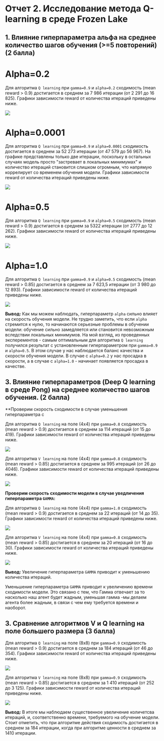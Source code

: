 # Отчет 2. Исследование метода Q-learning в среде Frozen Lake 

## 1. Влияние гиперпараметра альфа на среднее количество шагов обучения (>=5 повторений) (2 балла)

# Alpha=0.2

Для алгоритма `Q learning` при `gamma=0.9` и `alpha=0.2` сходимость (mean reward > 0.9) достигается в среднем за 7 986 итерации (от 2 291 до 16 825). 
Графики зависимости reward от количества итераций приведены ниже. 

<img src="\images\alpha02.jpg"/>

# Alpha=0.0001

Для алгоритма `Q learning` при `gamma=0.9` и `alpha=0.0001` сходимость достигается в среднем за 52 273 итерации (от 47 579 до 56 967). На графике представлены только две итерации, поскольку в остальных случаях модель просто "застревает в локальных минимумах" и количество итераций становится слишком огромным, что напрямую коррелирует со временем обучения модели. 
Графики зависимости reward от количества итераций приведены ниже. 

<img src="\images\alpha0.0001.jpg"/>

# Alpha=0.5

Для алгоритма `Q learning` при `gamma=0.9` и `alpha=0.5` сходимость (mean reward > 0.9) достигается в среднем за 5322 итерации (от 2777 до 12 262). 
Графики зависимости reward от количества итераций приведены ниже.

<img src="\images\alpha0.5.jpg"/>

# Alpha=1.0 

Для алгоритма `Q learning` при `gamma=0.9` и `alpha=0.5` сходимость (mean reward > 0.85) достигается в среднем за 7 623,5 итерации (от 3 980 до 12 893). 
Графики зависимости reward от количества итераций приведены ниже.

<img src="\images\alpha1.0.jpg"/>

**Вывод:** Как мы можем наблюдать, гиперпараметр `alpha` сильно влияет на скорость обучения модели. Не трудно заметить, что если `alpha` стремится к нулю, то начинаются серьезные проблемы в обучении модели: обучение сильно замедляется или становится невозможным вследствии локальных минимумов. На мой взгляд, из проведенных эксперементов - самым оптимальным для алгоритма `Q learning` получился результат с установленным гиперпараметром при `gamma=0.9` и `alpha=0.5`. В этом случае у нас наблюдается баланс качества и скорости обучения модели. В случае с `alpha=0.2` у нас просадка в скорости, а в случае с `alpha=1.0` - начинает появляется просадка в качестве.


## 3.  Влияние гиперпараметров (Deep Q learning в среде Pong) на среднее количество шагов обучения. (2 балла)

**Проверим скорость сходимости в случае уменьшения гиперпараметра с

Для алгоритма `Q learning` на поле (4х4) при `gamma=0.8` сходимость (mean reward > 0.9) достигается в среднем за 114 итераций (от 15 до 419). Графики зависимости reward от количества итераций приведены ниже. 

<img src="\images\8g_q_iteration.jpg"/>

Для алгоритма `V learning` на поле (4х4) при `gamma=0.8` сходимость (mean reward > 0.85) достигается в среднем за 995 итераций (от 26 до 4046). Графики зависимости reward от количества итераций приведены ниже.

<img src="\images\8g_v_iteration.jpg"/>

**Проверим скорость сходимости модели в случае уведличения гиперпараметра `GAMMA`:**

Для алгоритма `Q learning` на поле (4х4) при `gamma=1.0` сходимость (mean reward > 0.9) достигается в среднем за 22 итераций (от 14 до 35). Графики зависимости reward от количества итераций приведены ниже. 

<img src="\images\1.0_q_iteration.jpg"/>

Для алгоритма `V learning` на поле (4х4) при `gamma=0.8` сходимость (mean reward > 0.85) достигается в среднем за 20 итераций (от 16 до 30). Графики зависимости reward от количества итераций приведены ниже.

<img src="\images\1.0_v_iteration.jpg"/>

**Вывод:** Увеличение гиперпараметра `GAMMA` приводит к уменьшению количества итераций.  

Уменьшение гиперпараметра `GAMMA` приводит к увеличению времени сходимости модели. Это связано с тем, что Гамма отвечает за то насколько наш агент будет жадным, уменьшая гамма -мы делаем агента более жадным, в связи с чем ему требуется времени и наоборот.  

## 3. Сравнение алгоритмов V и Q learning на поле большего размера (3 балла)

Для алгоритма `Q learning` на поле (8х8) при `gamma=0.9` сходимость (mean reward > 0.9) достигается в среднем за 184 итераций (от 46 до 354). Графики зависимости reward от количества итераций приведены ниже.

<img src="\images\8_8_q_iteration.png"/>

Для алгоритма `V learning` на поле (8х8) при `gamma=0.9` сходимость (mean reward > 0.85) достигается в среднем за 1 410 итераций (от 252 до 3 125). Графики зависимости reward от количества итераций приведены ниже.

<img src="\images\8_8_v_iteration.jpg"/>

**Вывод:** В итоге мы наблюдаем существенное увеличение количетсва итераций, и, соответственно времени, требуемого на обучение модели. Стоит отметить, что при алгоритме действия сходимость достигается в среднем за 184 итерации, когда при алгоритме ценности в среднем за 1410 итерации.